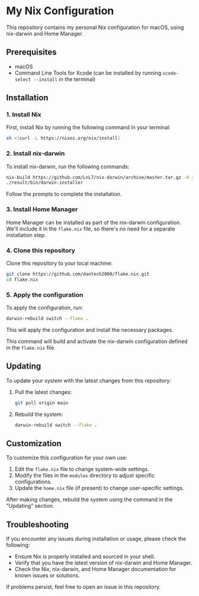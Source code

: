 # My Nix Configuration

This repository contains my personal Nix configuration for macOS, using nix-darwin and Home Manager.

## Prerequisites

-   macOS
-   Command Line Tools for Xcode (can be installed by running `xcode-select --install` in the terminal)

## Installation

### 1. Install Nix

First, install Nix by running the following command in your terminal:

```bash
sh <(curl -L https://nixos.org/nix/install)
```

### 2. Install nix-darwin

To install nix-darwin, run the following commands:

```bash
nix-build https://github.com/LnL7/nix-darwin/archive/master.tar.gz -A installer
./result/bin/darwin-installer
```

Follow the prompts to complete the installation.

### 3. Install Home Manager

Home Manager can be installed as part of the nix-darwin configuration. We'll include it in the `flake.nix` file, so there's no need for a separate installation step.

### 4. Clone this repository

Clone this repository to your local machine:

```bash
git clone https://github.com/dantech2000/flake.nix.git
cd flake.nix
```

### 5. Apply the configuration

To apply the configuration, run:

```bash
darwin-rebuild switch --flake .
```

This will apply the configuration and install the necessary packages.

This command will build and activate the nix-darwin configuration defined in the `flake.nix` file.

## Updating

To update your system with the latest changes from this repository:

1. Pull the latest changes:

    ```bash
    git pull origin main
    ```

2. Rebuild the system:
    ```bash
    darwin-rebuild switch --flake .
    ```

## Customization

To customize this configuration for your own use:

1. Edit the `flake.nix` file to change system-wide settings.
2. Modify the files in the `modules` directory to adjust specific configurations.
3. Update the `home.nix` file (if present) to change user-specific settings.

After making changes, rebuild the system using the command in the "Updating" section.

## Troubleshooting

If you encounter any issues during installation or usage, please check the following:

-   Ensure Nix is properly installed and sourced in your shell.
-   Verify that you have the latest version of nix-darwin and Home Manager.
-   Check the Nix, nix-darwin, and Home Manager documentation for known issues or solutions.

If problems persist, feel free to open an issue in this repository.

